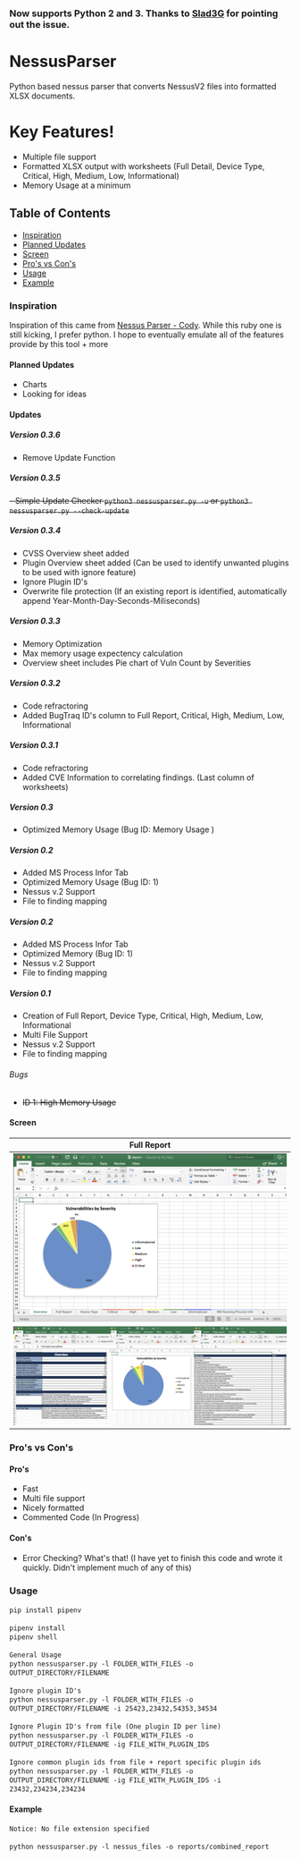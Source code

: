 ### Now supports Python 2 and 3. Thanks to [Slad3G](https://github.com/Slad3G) for pointing out the issue.

# NessusParser

Python based nessus parser that converts NessusV2 files into formatted XLSX documents.

# Key Features!

  - Multiple file support
  - Formatted XLSX output with worksheets (Full Detail, Device Type, Critical, High, Medium, Low, Informational)
  - Memory Usage at a minimum

## Table of Contents

  - [Inspiration](#inspiration)
  - [Planned Updates](#planned-updates)
  - [Screen](#screen)
  - [Pro's vs Con's](#pro's-vs-con's)
  - [Usage](#usage)
  - [Example](#example)


### Inspiration

Inspiration of this came from [Nessus Parser - Cody](http://www.melcara.com/archives/253). While this ruby one is still kicking, I prefer python. I hope to eventually emulate all of the features provide by this tool + more


#### Planned Updates

 - Charts
 - Looking for ideas 


#### Updates

##### Version 0.3.6

 - Remove Update Function

##### Version 0.3.5

 <del> - Simple Update Checker `python3 nessusparser.py -u` or `python3 nessusparser.py --check-update` </del>

##### Version 0.3.4

 - CVSS Overview sheet added
 - Plugin Overview sheet added (Can be used to identify unwanted plugins to be used with ignore feature)
 - Ignore Plugin ID's 
 - Overwrite file protection (If an existing report is identified, automatically append Year-Month-Day-Seconds-Miliseconds)

##### Version 0.3.3

- Memory Optimization
- Max memory usage expectency calculation
- Overview sheet includes Pie chart of Vuln Count by Severities

##### Version 0.3.2

 - Code refractoring
 - Added BugTraq ID's column to Full Report, Critical, High, Medium, Low, Informational


##### Version 0.3.1

 - Code refractoring
 - Added CVE Information to correlating findings. (Last column of worksheets)


##### Version 0.3

 - Optimized Memory Usage (Bug ID: Memory Usage )


##### Version 0.2

 - Added MS Process Infor Tab
 - Optimized Memory Usage (Bug ID: 1)
 - Nessus v.2 Support
 - File to finding mapping

##### Version 0.2

 - Added MS Process Infor Tab
 - Optimized Memory (Bug ID: 1)
 - Nessus v.2 Support
 - File to finding mapping

##### Version 0.1

 - Creation of Full Report, Device Type, Critical, High, Medium, Low, Informational
 - Multi File Support
 - Nessus v.2 Support
 - File to finding mapping

###### Bugs

 - <del>ID 1: High Memory Usage</del>





#### Screen

| Full Report |
| ---------------|
| <img src="./screenshots/Example1.png" width="100%"> |
| <img src="./screenshots/Example2.png" width="100%"> |


### Pro's vs Con's
#### Pro's
  - Fast
  - Multi file support
  - Nicely formatted
  - Commented Code (In Progress)

#### Con's
  - Error Checking? What's that! (I have yet to finish this code and wrote it quickly. Didn't implement much of any of this)
 

### Usage

```
pip install pipenv

pipenv install
pipenv shell

General Usage
python nessusparser.py -l FOLDER_WITH_FILES -o OUTPUT_DIRECTORY/FILENAME

Ignore plugin ID's
python nessusparser.py -l FOLDER_WITH_FILES -o OUTPUT_DIRECTORY/FILENAME -i 25423,23432,54353,34534

Ignore Plugin ID's from file (One plugin ID per line)
python nessusparser.py -l FOLDER_WITH_FILES -o OUTPUT_DIRECTORY/FILENAME -ig FILE_WITH_PLUGIN_IDS

Ignore common plugin ids from file + report specific plugin ids
python nessusparser.py -l FOLDER_WITH_FILES -o OUTPUT_DIRECTORY/FILENAME -ig FILE_WITH_PLUGIN_IDS -i 23432,234234,234234

```

#### Example

```
Notice: No file extension specified

python nessusparser.py -l nessus_files -o reports/combined_report
```



